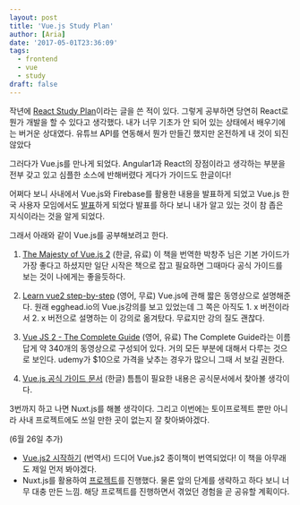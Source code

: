 ```yaml
---
layout: post
title: 'Vue.js Study Plan'
author: [Aria]
date: '2017-05-01T23:36:09'
tags:
  - frontend
  - vue
  - study
draft: false
---
```


작년에 [React Study Plan](http://coding-with.me/2016/08/02/react-study-plan/)이라는 글을 쓴 적이 있다.
그렇게 공부하면 당연히 React로 뭔가 개발을 할 수 있다고 생각했다.
내가 너무 기초가 안 되어 있는 상태에서 배우기에는 버거운 상대였다.
유튜브 API를 연동해서 뭔가 만들긴 했지만 온전하게 내 것이 되진 않았다

그러다가 Vue.js를 만나게 되었다. 
Angular1과 React의 장점이라고 생각하는 부분을 전부 갖고 있고 심플한 소스에 반해버렸다 
게다가 가이드도 한글이다!

어쩌다 보니 사내에서 Vue.js와 Firebase를 활용한 내용을 발표하게 되었고
Vue.js 한국 사용자 모임에서도 [발표](https://www.slideshare.net/shoo7830/vuejs-firebase-75249704)하게 되었다 
발표를 하다 보니 내가 알고 있는 것이 참 좁은 지식이라는 것을 알게 되었다.

그래서 아래와 같이 Vue.js를 공부해보려고 한다.

1. [The Majesty of Vue.js 2](https://leanpub.com/vuejs2-korean) (한글, 유료)
 이 책을 번역한 박창주 님은 기본 가이드가 가장 좋다고 하셨지만 일단 시작은 책으로 잡고 필요하면 그때마다 공식 가이드를 보는 것이 나에게는 좋을듯하다.
 
2. [Learn vue2 step-by-step](https://laracasts.com/series/learn-vue-2-step-by-step) (영어, 무료)
Vue.js에 관해 짧은 동영상으로 설명해준다. 원래 egghead.io의 Vue.js강의를 보고 있었는데 그 쪽은 아직도 1. x 버전이라서 2. x 버전으로 설명하는 이 강의로 옮겨탔다. 무료지만 강의 질도 괜찮다.
 
3. [Vue JS 2 - The Complete Guide](https://www.udemy.com/vuejs-2-the-complete-guide/learn/v4/overview) (영어, 유료)
The Complete Guide라는 이름답게 약 340개의 동영상으로 구성되어 있다. 거의 모든 부분에 대해서 다루는 것으로 보인다. udemy가 $10으로 가격을 낮추는 경우가 많으니 그때 서 보길 권한다.

4. [Vue.js 공식 가이드 문서](https://kr.vuejs.org) (한글)
틈틈이 필요한 내용은 공식문서에서 찾아볼 생각이다.

3번까지 하고 나면 Nuxt.js를 해볼 생각이다.
그리고 이번에는 토이프로젝트 뿐만 아니라 사내 프로젝트에도 쓰일 만한 곳이 없는지 잘 찾아봐야겠다.


(6월 26일 추가)
*  [Vue.js2 시작하기](http://www.aladin.co.kr/shop/wproduct.aspx?ItemId=109601291) (번역서)
드디어 Vue.js2 종이책이 번역되었다! 이 책을 아무래도 제일 먼저 봐야겠다.
* Nuxt.js를 활용하여 [프로젝트](https://www.hiworks.com/hiworks_beta)를 진행했다. 물론 앞의 단계를 생략하고 하다 보니 너무 대충 만든 느낌.
해당 프로젝트를 진행하면서 겪었던 경험을 곧 공유할 계획이다.


 
